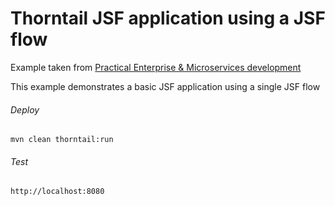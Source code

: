 Thorntail JSF application using a JSF flow
=====================================

Example taken from [Practical Enterprise & Microservices development](http://www.itbuzzpress.com/ebooks/java-ee-7-development-on-wildfly.html)

This example demonstrates a basic JSF application using a single JSF flow

###### Deploy
```shell
mvn clean thorntail:run
```
###### Test
```shell
http://localhost:8080 
```
 
